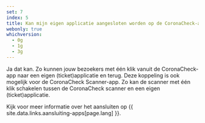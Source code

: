 ```yaml
---
set: 7
index: 5
title: Kan mijn eigen applicatie aangesloten worden op de CoronaCheck-app of CoronaCheck Scanner-app?
webonly: true
whichversion:
  - 0g
  - 1g
  - 3g
---
```

Ja dat kan. Zo kunnen jouw bezoekers met één klik vanuit de CoronaCheck-app naar een eigen (ticket)applicatie en terug. Deze koppeling is ook mogelijk voor de CoronaCheck Scanner-app. Zo kan de scanner met één klik schakelen tussen de CoronaCheck scanner en een eigen (ticket)applicatie.   

Kijk voor meer informatie over het aansluiten op {{ site.data.links.aansluiting-apps[page.lang] }}.
